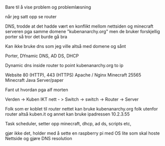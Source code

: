 Bare til å vise problem og problemlæsning

når jeg satt opp se router


DNS,
trodde at det hadde vært en konflikt mellom nettsiden og minecraft serveren pga samme domene "kubenanarchy.org" men de bruker forskjellig porter så tror det burde gå bra

Kan ikke bruke dns som jeg ville altså med domene og sånt



Porter, DYnamic DNS, AD DS, DHCP

Dynamic dns inside router to point kubenanarchy.org to ip 

Website	80 (HTTP), 443 (HTTPS)	Apache / Nginx
Minecraft	25565       Minecraft Java Server/paper

Fant ut hvordan pga alf morten


Verden -> Kuben IKT nett - > Switch -> switch -> Router -> Server

Folk som er koblet til router nettet kan bruke kubenanarchy.org
folk utenfor router altså kuben.it og annet kan bruke ipadressen 10.2.3.55


Task scheduler, setter opp minecraft, dhcp, ad ds, scripts etc,

gjør ikke det, holder med å sette en raspberry pi med OS lite som skal hoste Nettside og gjøre DNS resolution